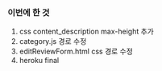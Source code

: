 ### 이번에 한 것

1. css content_description max-height 추가
2. category.js 경로 수정
3. editReviewForm.html css 경로 수정
4. heroku final
